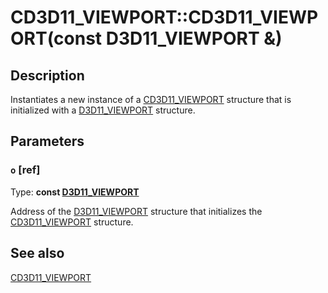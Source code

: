 # CD3D11_VIEWPORT::CD3D11_VIEWPORT(const D3D11_VIEWPORT &)

## Description

Instantiates a new instance of a [CD3D11_VIEWPORT](https://learn.microsoft.com/previous-versions/windows/desktop/legacy/jj151722(v=vs.85)) structure that is initialized with a [D3D11_VIEWPORT](https://learn.microsoft.com/windows/desktop/api/d3d11/ns-d3d11-d3d11_viewport) structure.

## Parameters

### `o` [ref]

Type: **const [D3D11_VIEWPORT](https://learn.microsoft.com/windows/desktop/api/d3d11/ns-d3d11-d3d11_viewport)**

Address of the [D3D11_VIEWPORT](https://learn.microsoft.com/windows/desktop/api/d3d11/ns-d3d11-d3d11_viewport) structure that initializes the [CD3D11_VIEWPORT](https://learn.microsoft.com/previous-versions/windows/desktop/legacy/jj151722(v=vs.85)) structure.

## See also

[CD3D11_VIEWPORT](https://learn.microsoft.com/previous-versions/windows/desktop/legacy/jj151722(v=vs.85))